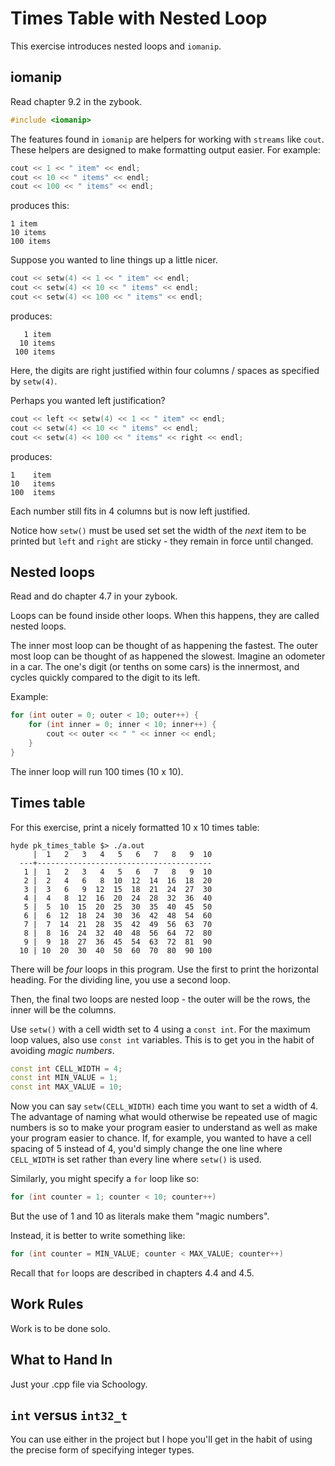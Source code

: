 # Times Table with Nested Loop

This exercise introduces nested loops and `iomanip`.

## iomanip

Read chapter 9.2 in the zybook.

```c++
#include <iomanip>
```

The features found in `iomanip` are helpers for working with `streams`
like `cout`. These helpers are designed to make formatting output
easier. For example:

```c++
cout << 1 << " item" << endl;
cout << 10 << " items" << endl;
cout << 100 << " items" << endl;
```

produces this:

```text
1 item
10 items
100 items
```

Suppose you wanted to line things up a little nicer.

```c++
cout << setw(4) << 1 << " item" << endl;
cout << setw(4) << 10 << " items" << endl;
cout << setw(4) << 100 << " items" << endl;
```

produces:

```text
   1 item
  10 items
 100 items
```

Here, the digits are right justified within four columns / spaces as
specified by `setw(4)`.

Perhaps you wanted left justification?

```c++
cout << left << setw(4) << 1 << " item" << endl;
cout << setw(4) << 10 << " items" << endl;
cout << setw(4) << 100 << " items" << right << endl;
```

produces:

```text
1    item
10   items
100  items
```

Each number still fits in 4 columns but is now left justified. 

Notice
how `setw()` must be used set set the width of the *next* item to be
printed but `left` and `right` are sticky - they remain in force until
changed.

## Nested loops

Read and do chapter 4.7 in your zybook.

Loops can be found inside other loops. When this happens, they are
called nested loops.

The inner most loop can be thought of as happening the fastest. The
outer most loop can be thought of as happened the slowest. Imagine
an odometer in a car. The one's digit (or tenths on some cars) is the
innermost, and cycles quickly compared to the digit to its left.

Example:

```c++
for (int outer = 0; outer < 10; outer++) {
	for (int inner = 0; inner < 10; inner++) {
		cout << outer << " " << inner << endl;
	}
}
```

The inner loop will run 100 times (10 x 10).

## Times table

For this exercise, print a nicely formatted 10 x 10 times table:

```text
hyde pk_times_table $> ./a.out
     |  1   2   3   4   5   6   7   8   9  10
  ---+---------------------------------------
   1 |  1   2   3   4   5   6   7   8   9  10
   2 |  2   4   6   8  10  12  14  16  18  20
   3 |  3   6   9  12  15  18  21  24  27  30
   4 |  4   8  12  16  20  24  28  32  36  40
   5 |  5  10  15  20  25  30  35  40  45  50
   6 |  6  12  18  24  30  36  42  48  54  60
   7 |  7  14  21  28  35  42  49  56  63  70
   8 |  8  16  24  32  40  48  56  64  72  80
   9 |  9  18  27  36  45  54  63  72  81  90
  10 | 10  20  30  40  50  60  70  80  90 100
```

There will be *four* loops in this program.
Use the first to print the horizontal heading. For the dividing
line, you use a second loop.

Then, the final two loops are nested loop - the outer will be the rows,
the inner will be the columns.

Use `setw()` with a cell width set to 4 using a `const int`. For the
maximum loop values, also use `const int` variables. This is to get you
in the habit of avoiding *magic numbers*.

```c++
const int CELL_WIDTH = 4;
const int MIN_VALUE = 1;
const int MAX_VALUE = 10;
```

Now you can say `setw(CELL_WIDTH)` each time you want to set a width
of 4. The advantage of naming what would otherwise be repeated use of
magic numbers is so to make your program easier to understand as well
as make your program easier to chance. If, for example, you wanted to
have a cell spacing of 5 instead of 4, you'd simply change the one
line where `CELL_WIDTH` is set rather than every line where `setw()`
is used.

Similarly, you might specify a `for` loop like so:

```c++
for (int counter = 1; counter < 10; counter++)
```

But the use of 1 and 10 as literals make them "magic numbers".

Instead, it is better to write something like:

```c++
for (int counter = MIN_VALUE; counter < MAX_VALUE; counter++)
```

Recall that `for` loops are described in chapters 4.4 and 4.5.

## Work Rules

Work is to be done solo.

## What to Hand In

Just your .cpp file via Schoology.

## `int` versus `int32_t`

You can use either in the project but I hope you'll get in the habit
of using the precise form of specifying integer types.
